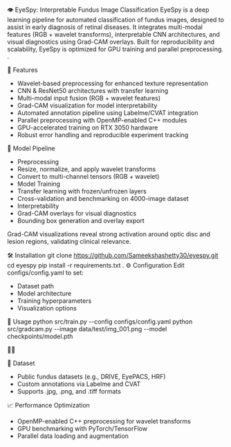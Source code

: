 👁️ EyeSpy: Interpretable Fundus Image Classification
EyeSpy is a deep learning pipeline for automated classification of fundus images, designed to assist in early diagnosis of retinal diseases. It integrates multi-modal features (RGB + wavelet transforms), interpretable CNN architectures, and visual diagnostics using Grad-CAM overlays. Built for reproducibility and scalability, EyeSpy is optimized for GPU training and parallel preprocessing. 
.

🚀 Features 
- Wavelet-based preprocessing for enhanced texture representation
- CNN & ResNet50 architectures with transfer learning
- Multi-modal input fusion (RGB + wavelet features)
- Grad-CAM visualization for model interpretability
- Automated annotation pipeline using Labelme/CVAT integration
- Parallel preprocessing with OpenMP-enabled C++ modules
- GPU-accelerated training on RTX 3050 hardware
- Robust error handling and reproducible experiment tracking

🧠 Model Pipeline
- Preprocessing
- Resize, normalize, and apply wavelet transforms
- Convert to multi-channel tensors (RGB + wavelet)
- Model Training
- Transfer learning with frozen/unfrozen layers
- Cross-validation and benchmarking on 4000-image dataset
- Interpretability
- Grad-CAM overlays for visual diagnostics
- Bounding box generation and overlay export


Grad-CAM visualizations reveal strong activation around optic disc and lesion regions, validating clinical relevance.


🛠️ Installation
git clone https://github.com/Sameekshashetty30/eyespy.git
cd eyespy
pip install -r requirements.txt
.
⚙️ Configuration
Edit configs/config.yaml to set:
- Dataset path
- Model architecture
- Training hyperparameters
- Visualization options

📌 Usage
python src/train.py --config configs/config.yaml
python src/gradcam.py --image data/test/img_001.png --model checkpoints/model.pth



🧪 Dataset
- Public fundus datasets (e.g., DRIVE, EyePACS, HRF)
- Custom annotations via Labelme and CVAT
- Supports .jpg, .png, and .tiff formats

📈 Performance Optimization
- OpenMP-enabled C++ preprocessing for wavelet transforms
- GPU benchmarking with PyTorch/TensorFlow
- Parallel data loading and augmentation


